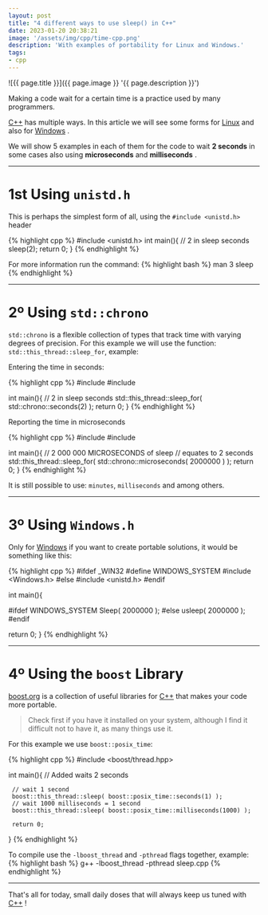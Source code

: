```yaml
---
layout: post
title: "4 different ways to use sleep() in C++"
date: 2023-01-20 20:38:21
image: '/assets/img/cpp/time-cpp.png'
description: 'With examples of portability for Linux and Windows.'
tags:
- cpp
---
```


![{{ page.title }}]({{ page.image }} '{{ page.description }}')

Making a code wait for a certain time is a practice used by many programmers.

[C++](https://terminalroot.com/cpp) has multiple ways. In this article we will see some forms for [Linux](https://terminalroot.com/tags#linux) and also for [Windows](https://terminalroot.com/tags#windows) .

We will show 5 examples in each of them for the code to wait **2 seconds** in some cases also using **microseconds** and **milliseconds** .

---

# 1st Using `unistd.h`
This is perhaps the simplest form of all, using the `#include <unistd.h>` header

{% highlight cpp %}
#include <unistd.h>
int main(){
   // 2 in sleep seconds
   sleep(2);
   return 0;
}
{% endhighlight %}

For more information run the command:
{% highlight bash %}
man 3 sleep
{% endhighlight %}

---

# 2º Using `std::chrono`
`std::chrono` is a flexible collection of types that track time with varying degrees of precision. For this example we will use the function: `std::this_thread::sleep_for`, example:

Entering the time in seconds:

{% highlight cpp %}
#include <chrono>
#include <thread>

int main(){
   // 2 in sleep seconds
   std::this_thread::sleep_for( std::chrono::seconds(2) );
   return 0;
}
{% endhighlight %}

Reporting the time in microseconds

{% highlight cpp %}
#include <chrono>
#include <thread>

int main(){
   // 2 000 000 MICROSECONDS of sleep
   // equates to 2 seconds
   std::this_thread::sleep_for( std::chrono::microseconds( 2000000 ) );
   return 0;
}
{% endhighlight %}

It is still possible to use: `minutes`, `milliseconds` and among others.

---

# 3º Using `Windows.h`
Only for [Windows](https://terminalroot.com/tags#windows) if you want to create portable solutions, it would be something like this:

{% highlight cpp %}
#ifdef _WIN32
#define WINDOWS_SYSTEM
#include <Windows.h>
#else
#include <unistd.h>
#endif

int main(){

#ifdef WINDOWS_SYSTEM
   Sleep( 2000000 );
#else
   usleep( 2000000 );
#endif

   return 0;
}
{% endhighlight %}

---

# 4º Using the `boost` Library
[boost.org](https://www.boost.org/) is a collection of useful libraries for [C++](https://terminalroot.com/tags#cpp) that makes your code more portable.
> Check first if you have it installed on your system, although I find it difficult not to have it, as many things use it.

For this example we use `boost::posix_time`:

{% highlight cpp %}
#include <boost/thread.hpp>

int main(){
     // Added waits 2 seconds

     // wait 1 second
     boost::this_thread::sleep( boost::posix_time::seconds(1) );
     // wait 1000 milliseconds = 1 second
     boost::this_thread::sleep( boost::posix_time::milliseconds(1000) );

     return 0;
}
{% endhighlight %}

To compile use the `-lboost_thread` and `-pthread` flags together, example:
{% highlight bash %}
g++ -lboost_thread -pthread sleep.cpp
{% endhighlight %}

---

That's all for today, small daily doses that will always keep us tuned with [C++](https://terminalroot.com/#tags#cpp) !


